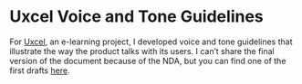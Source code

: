 # Uxcel Voice and Tone Guidelines
For [Uxcel](https://uxcel.com/), an e-learning project, I developed voice and tone guidelines that illustrate the way the product talks with its users. I can’t share the final version of the document because of the NDA, but you can find one of the first drafts [here](https://github.com/AlexAlexAlex333666999/Documentation-Examples/blob/Uxcel-Voice-and-Tone-Guidelines/Uxcel%20Voice%20%26%20Tone.pdf).
